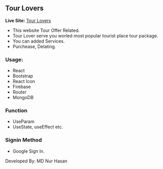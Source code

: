 ## Tour Lovers 
**Live Site:** [Tour Lovers](https://balance-360-4d0a4.web.app/)

* This website Tour Offer Related. 
* Tour Lover serve you worled most popular tourist place tour package. 
* You can added Services.  
* Purchease, Delating. 

### Usage:
* React 
* Bootstrap
* React Icon 
* Firebase
* Router 
* MongoDB 


### Function 

* UseParam 
* UseState, useEffect etc. 

### Signin Method 

* Google Sign In. 


Developed By: MD Nur Hasan